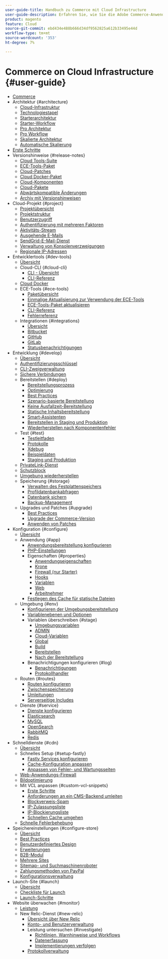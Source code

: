 ```yaml
---
user-guide-title: Handbuch zu Commerce mit Cloud Infrastructure
user-guide-description: Erfahren Sie, wie Sie die Adobe Commerce-Anwendung in der Cloud-Infrastruktur verwalten.
product: magento
feature: Cloud
source-git-commit: ebd434e488b666d34df9562825a612b33495e44d
workflow-type: tm+mt
source-wordcount: '353'
ht-degree: 7%

---
```



# Commerce on Cloud Infrastructure {#user-guide}

+ [Commerce](overview.md)
+ Architektur {#architecture}
   + [Cloud-Infrastruktur](architecture/cloud-architecture.md)
   + [Technologiestapel](architecture/tech-stack.md)
   + [Starterarchitektur](architecture/starter-architecture.md)
   + [Starter-Workflow](architecture/starter-develop-deploy-workflow.md)
   + [Pro Architektur](architecture/pro-architecture.md)
   + [Pro Workflow](architecture/pro-develop-deploy-workflow.md)
   + [Skalierte Architektur](architecture/scaled-architecture.md)
   + [Automatische Skalierung](architecture/autoscaling.md)
+ [Erste Schritte](https://experienceleague.adobe.com/docs/commerce-cloud-service/start/overview.html)
+ Versionshinweise {#release-notes}
   + [Cloud Tools-Suite](release-notes/cloud-tools-suite.md)
   + [ECE-Tools-Paket](release-notes/ece-tools-package.md)
   + [Cloud-Patches](release-notes/cloud-patches.md)
   + [Cloud Docker-Paket](release-notes/cloud-docker.md)
   + [Cloud-Komponenten](release-notes/cloud-components.md)
   + [Cloud-Pakete](release-notes/cloud-packages.md)
   + [Abwärtskompatible Änderungen](release-notes/backward-incompatible-changes.md)
   + [Archiv mit Versionshinweisen](release-notes/cloud-release-archive.md)
+ Cloud-Projekt {#project}
   + [Projektübersicht](project/overview.md)
   + [Projektstruktur](project/file-structure.md)
   + [Benutzerzugriff](project/user-access.md)
   + [Authentifizierung mit mehreren Faktoren](project/multi-factor-authentication.md)
   + [Aktivitäts-Stream](project/activity-stream.md)
   + [Ausgehende E-Mails](project/outgoing-emails.md)
   + [SendGrid-E-Mail-Dienst](project/sendgrid.md)
   + [Verwaltung von Konsolenverzweigungen](project/console-branches.md)
   + [Regionale IP-Adressen](project/regional-ip-addresses.md)
+ Entwicklertools {#dev-tools}
   + [Übersicht](dev-tools/overview.md)
   + Cloud-CLI {#cloud-cli}
      + [CLI - Übersicht](dev-tools/cloud-cli-overview.md)
      + [CLI-Referenz](dev-tools/cloud-cli-reference.md)
   + [Cloud Docker](dev-tools/cloud-docker.md)
   + ECE-Tools {#ece-tools}
      + [Paketübersicht](dev-tools/package-overview.md)
      + [Einmalige Aktualisierung zur Verwendung der ECE-Tools](dev-tools/install-package.md)
      + [ECE-Tools-Paket aktualisieren](dev-tools/update-package.md)
      + [CLI-Referenz](dev-tools/ece-tools-cli-reference.md)
      + [Fehlerreferenz](dev-tools/error-reference.md)
   + Integrationen {#integrations}
      + [Übersicht](integrations/overview.md)
      + [Bitbucket](integrations/bitbucket.md)
      + [GitHub](integrations/github.md)
      + [GitLab](integrations/gitlab.md)
      + [Statusbenachrichtigungen](integrations/health-notifications.md)
+ Entwicklung {#develop}
   + [Übersicht](development/overview.md)
   + [Authentifizierungsschlüssel](development/authentication-keys.md)
   + [CLI-Zweigverwaltung](development/cli-branches.md)
   + [Sichere Verbindungen](development/secure-connections.md)
   + Bereitstellen {#deploy}
      + [Bereitstellungsprozess](deploy/process.md)
      + [Optimierung](deploy/optimization.md)
      + [Best Practices](deploy/best-practices.md)
      + [Szenario-basierte Bereitstellung](deploy/scenario-based.md)
      + [Keine Ausfallzeit-Bereitstellung](deploy/reduce-downtime.md)
      + [Statische Inhaltsbereitstellung](deploy/static-content.md)
      + [Smart-Assistenten](deploy/smart-wizards.md)
      + [Bereitstellen in Staging und Produktion](deploy/staging-production.md)
      + [Wiederherstellen nach Komponentenfehler](deploy/recover-failed-deployment.md)
   + Test {#test}
      + [Testleitfaden](test/guidance.md)
      + [Protokolle](test/log-locations.md)
      + [Xdebug](test/debug.md)
      + [Beispieldaten](test/sample-data.md)
      + [Staging und Produktion](test/staging-and-production.md)
   + [PrivateLink-Dienst](development/privatelink-service.md)
   + [Schutzblock](development/protective-block.md)
   + [Umgebung wiederherstellen](development/restore-environment.md)
   + Speicherung {#storage}
      + [Verwalten des Festplattenspeichers](storage/manage-disk-space.md)
      + [Profildatenbankabfragen](storage/profile-database-queries.md)
      + [Datenbank sichern](storage/database-dump.md)
      + [Backup-Management](storage/snapshots.md)
   + Upgrades und Patches {#upgrade}
      + [Best Practices](development/best-practices.md)
      + [Upgrade der Commerce-Version](development/commerce-version.md)
      + [Anwenden von Patches](development/apply-patches.md)
+ Konfiguration {#configure}
   + [Übersicht](environment/overview.md)
   + Anwendung {#app}
      + [Anwendungsbereitstellung konfigurieren](application/configure-app-yaml.md)
      + [PHP-Einstellungen](application/php-settings.md)
      + Eigenschaften {#properties}
         + [Anwendungseigenschaften](application/properties.md)
         + [Krone](application/crons-property.md)
         + [Firewall (nur Starter)](application/firewall-property.md)
         + [Hooks](application/hooks-property.md)
         + [Variablen](application/variables-property.md)
         + [Web](application/web-property.md)
         + [Arbeitnehmer](application/workers-property.md)
      + [Festlegen des Cache für statische Dateien](application/set-cache.md)
   + Umgebung {#env}
      + [Konfigurieren der Umgebungsbereitstellung](environment/configure-env-yaml.md)
      + [Variablenebenen und Optionen](environment/variable-levels.md)
      + Variablen überschreiben {#stage}
         + [Umgebungsvariablen](environment/variables-intro.md)
         + [ADMIN](environment/variables-admin.md)
         + [Cloud-Variablen](environment/variables-cloud.md)
         + [Global](environment/variables-global.md)
         + [Build](environment/variables-build.md)
         + [Bereitstellen](environment/variables-deploy.md)
         + [Nach der Bereitstellung](environment/variables-post-deploy.md)
      + Benachrichtigungen konfigurieren {#log}
         + [Benachrichtigungen](environment/set-up-notifications.md)
         + [Protokollhandler](environment/log-handlers.md)
   + Routen {#routes}
      + [Routen konfigurieren](routes/routes-yaml.md)
      + [Zwischenspeicherung](routes/caching.md)
      + [Umleitungen](routes/redirects.md)
      + [Serverseitige Includes](routes/server-side-includes.md)
   + Dienste {#service}
      + [Dienste konfigurieren](services/services-yaml.md)
      + [Elasticsearch](services/elasticsearch.md)
      + [MySQL](services/mysql.md)
      + [OpenSearch](services/opensearch.md)
      + [RabbitMQ](services/rabbitmq.md)
      + [Redis](services/redis.md)
+ Schnelldienste {#cdn}
   + [Übersicht](cdn/fastly.md)
   + Schnelles Setup {#setup-fastly}
      + [Fastly Services konfigurieren](cdn/fastly-configuration.md)
      + [Cache-Konfiguration anpassen](cdn/fastly-custom-cache-configuration.md)
      + [Anpassen von Fehler- und Wartungsseiten](cdn/fastly-custom-response.md)
   + [Web-Anwendungs-Firewall](cdn/fastly-waf-service.md)
   + [Bildoptimierung](cdn/fastly-image-optimization.md)
   + Mit VCL anpassen {#custom-vcl-snippets}
      + [Erste Schritte](cdn/fastly-vcl-custom-snippets.md)
      + [Anforderungen an ein CMS-Backend umleiten](cdn/fastly-vcl-wordpress.md)
      + [Blockverweis-Spam](cdn/fastly-vcl-badreferer.md)
      + [IP-Zulassungsliste](cdn/fastly-vcl-allowlist.md)
      + [IP-Blockierungsliste](cdn/fastly-vcl-blocking.md)
      + [Schnellen Cache umgehen](cdn/fastly-vcl-bypass-to-origin.md)
   + [Schnelle Fehlerbehebung](cdn/fastly-troubleshooting.md)
+ Speichereinstellungen {#configure-store}
   + [Übersicht](store/overview.md)
   + [Best Practices](store/best-practices.md)
   + [Benutzerdefiniertes Design](store/custom-theme.md)
   + [Erweiterungen](store/extensions.md)
   + [B2B-Modul](store/b2b-module.md)
   + [Mehrere Sites](store/multiple-sites.md)
   + [Sitemap- und Suchmaschinenroboter](store/robots-sitemap.md)
   + [Zahlungsmethoden von PayPal](store/paypal.md)
   + [Konfigurationsverwaltung](store/store-settings.md)
+ Launch-Site {#launch}
   + [Übersicht](launch/overview.md)
   + [Checkliste für Launch](launch/checklist.md)
   + [Launch-Schritte](launch/steps.md)
+ Website überwachen {#monitor}
   + [Leistung](monitor/performance.md)
   + New Relic-Dienst {#new-relic}
      + [Übersicht über New Relic](monitor/new-relic-service.md)
      + [Konto- und Benutzerverwaltung](monitor/account-management.md)
      + Leistung untersuchen {#investigate}
         + [Richtlinien, Warnhinweise und Workflows](monitor/investigate-performance.md)
         + [Datenerfassung](monitor/ingest-data.md)
         + [Implementierungen verfolgen](monitor/track-deployments.md)
      + [Protokollverwaltung](monitor/log-management.md)
